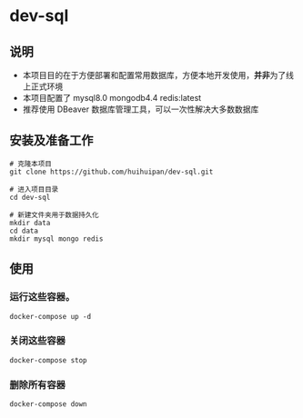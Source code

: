 # dev-sql

## 说明
* 本项目目的在于方便部署和配置常用数据库，方便本地开发使用，**并非**为了线上正式环境
* 本项目配置了 mysql8.0 mongodb4.4 redis:latest
* 推荐使用 DBeaver 数据库管理工具，可以一次性解决大多数数据库

## 安装及准备工作

```shell
# 克隆本项目
git clone https://github.com/huihuipan/dev-sql.git

# 进入项目目录
cd dev-sql

# 新建文件夹用于数据持久化
mkdir data
cd data
mkdir mysql mongo redis
```

## 使用

### 运行这些容器。
```
docker-compose up -d
```

### 关闭这些容器
```
docker-compose stop
```

### 删除所有容器
```
docker-compose down
```
